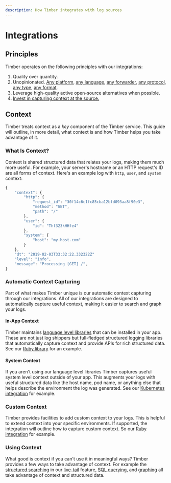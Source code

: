 ```yaml
---
description: How Timber integrates with log sources
---
```


# Integrations

## Principles

Timber operates on the following principles with our integrations:

1. Quality over quantity.
2. Unopinionated. [Any platform](../setup/platforms/), [any language](../setup/languages/), [any forwarder](../setup/log-forwarders/), [any protocol](../setup/protocols/), [any type](../setup/protocols/http/#accepted-content-types), [any format](log-processing.md#log-formats).
3. Leverage high-quality active open-source alternatives when possible.
4. [Invest in capturing context at the source.](integration-philosophy.md#context)

## Context

Timber treats context as a _key_ component of the Timber service. This guide will outline, in more detail, what context is and how Timber helps you take advantage of it.

### What Is Context?

Context is shared structured data that relates your logs, making them much more useful. For example, your server's hostname or an HTTP request's ID are all forms of context. Here's an example log with `http`, `user`, and `system` context:

```javascript
{
    "context": {
        "http": {
            "request_id": "30f14c6c1fc85cba12bfd093aa8f90e3",
            "method": "GET",
            "path": "/"
        },
        "user": {
            "id": "Thf323kHHfe4"
        },
        "system": {
            "host": "my.host.com"
        }
    },
    "dt": "2019-02-03T33:32:22.332322Z"
    "level": "info",
    "message": "Processing [GET] /",
}
```

### Automatic Context Capturing

Part of what makes Timber unique is our automatic context capturing through our integrations. All of our integrations are designed to automatically capture useful context, making it easier to search and graph your logs.

#### In-App Context

Timber maintains [language level libraries](../setup/languages/) that can be installed in your app. These are not just log shippers but full-fledged structured logging libraries that automatically capture context and provide APIs for rich structured data. See our [Ruby library](../setup/languages/ruby/#automatic-context) for an example.

#### System Context

If you aren't using our language level libraries Timber captures useful system level context outside of your app. This augments your logs with useful structured data like the host name, pod name, or anything else that helps describe the environment the log was generated. See our [Kubernetes integration](../setup/platforms/kubernetes.md#automatic-context) for example.

### Custom Context

Timber provides facilities to add custom context to your logs. This is helpful to extend context into your specific environments. If supported, the integration will outline how to capture custom context. So our [Ruby integration](../setup/languages/ruby/#setting-context) for example.

### Using Context

What good is context if you can't use it in meaningful ways? Timber provides a few ways to take advantage of context. For example the [structured searching](../usage/live-tailing/#query-syntax) in our [live-tail](../usage/live-tailing/) feature, [SQL querying](../usage/sql-querying.md), and [graphing](../usage/graphing.md) all take advantage of context and structured data.







